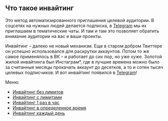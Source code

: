 ## Что такое инвайтинг

Это метод автоматизированного приглашения целевой аудитории. В соцсетях на нужных людей делается подписка, в [Telegram](https://telegram.org/) мы их приглашаем в тематические чаты. И там и там это позволяет обратить внимание аудитории на вас и ваши проекты.

Инвайтинг – далеко не новый механизм. Еще в старом добром Твиттере он успешно использовался для раскрутки аккаунтов. Потом то же самое применялось в ВК – и работает до сих пор, но уже хуже. Золотой жилой инвайтинга был Инстаграм*, где в лучшие времена можно было за считанные месяцы прокачать аккаунт до десятков, а то и сотен тысяч целевых подписчиков. И вот инвайтинг появился в [Telegram](https://telegram.org/)!

Меню:
- [Инвайтинг без лимитов](Инвайтинг)
- [Инвайтинг с лимитами](Инвайтинг_с_лимитами.md)
- [Инвайтинг 1 раз в час](Инвайтинг_1_раз_в_час.md)
- [Инвайтинг в определенное время](Инвайтинг_в_определенное_время.md)
- [Инвайтинг каждый день](Инвайтинг_каждый_день.md)